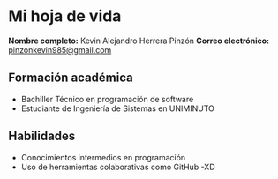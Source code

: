 # Mi hoja de vida
**Nombre completo:** Kevin Alejandro Herrera Pinzón 
**Correo electrónico:** pinzonkevin985@gmail.com
## Formación académica
- Bachiller Técnico en programación de software
- Estudiante de Ingeniería de Sistemas en UNIMINUTO
## Habilidades
- Conocimientos intermedios en programación
- Uso de herramientas colaborativas como GitHub
-XD
